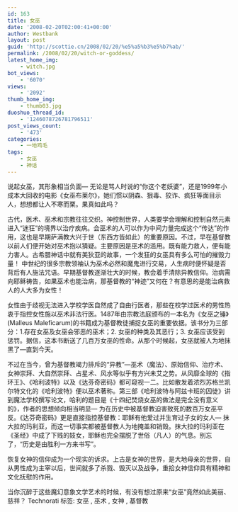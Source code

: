 ```yaml
---
id: 163
title: 女巫
date: '2008-02-20T02:00:41+00:00'
author: Westbank
layout: post
guid: 'http://scottie.cn/2008/02/20/%e5%a5%b3%e5%b7%ab/'
permalink: /2008/02/20/witch-or-goddess/
latest_home_img:
    - witch.jpg
bot_views:
    - '6070'
views:
    - '2092'
thumb_home_img:
    - thumb03.jpg
duoshuo_thread_id:
    - '1246078726781796511'
post_views_count:
    - '473'
categories:
    - 一地鸡毛
tags:
    - 女巫
    - 神话
---
```


说起女巫，其形象相当负面— 无论是骂人时说的“你这个老妖婆”，还是1999年小成本大回收的电影《女巫布莱尔》，她们惯以阴森、狠毒、狡诈、疯狂等面目示人，想想都让人不寒而栗。果真如此吗？

古代，医术、巫术和宗教往往交织。神控制世界，人类要学会理解和控制自然元素进入“迷狂”的境界以治疗疾病。会巫术的人可以作为中间力量完成这个“传达”的作用，这也是早期萨满教大兴于世（东西方皆如此）的重要原因。不过，早在基督教以前人们便开始对巫术抱以猜疑。主要原因是巫术的滥用。既有能力救人，便有能力害人。古希腊神话中就有美狄亚的故事，一个发狂的女巫具有多么可怕的摧毁力量！
中世纪的很多宗教领袖认为巫术必然和魔鬼进行交易，人生病时便怀疑是否背后有人施法咒语。早期基督教逐渐壮大的时候，教会着手清除异教信仰。治病需向耶稣祷告，如果巫术也能治病，那基督教的“神迹”又何在？有意思的是能治病救人的人大多为女性！

女性由于歧视无法进入学校学医自然成了自由行医者，那些在校学过医术的男性热衷于指控女性施以巫术非法行医。1487年由宗教法庭颁布的一本名为《女巫之锤》(Malleus Maleficarum)的书籍成为基督教徒捕捉女巫的重要依据。该书分为三部分：1.存在女巫及女巫会邪恶的巫术；2. 女巫的种类及其恶行；3. 女巫应该受到惩罚。据信，这本书断送了几百万女巫的性命。从那个时候起，女巫就被人为地抹黑了—直到今天。

不过在当今，曾为基督教竭力排斥的“异教”—巫术（魔法）、原始信仰、治疗术、女神崇拜、大自然崇拜、占星术、风水等似乎有方兴未艾之势。从风靡全球的《指环王》、《哈利波特》以及《达芬奇密码》都可窥视一二。比如散发着浓烈苏格兰凯尔特文化的《哈利波特》便以巫术著称。第三部《哈利波特与阿兹卡班的囚徒》讲到魔法学校撰写论文，哈利的题目是《十四纪焚烧女巫的做法是完全没有意义的》，作者的思想倾向相当明显— 为在历史中被基督教迫害致死的数百万女巫平反。《达芬奇密码》更是直接指控基督教：耶稣有他爱过并生育过子女的女人— 抹大拉的玛利亚，而这一切事实都被基督教人为地掩盖和销毁。抹大拉的玛利亚在《圣经》中成了下贱的妓女，耶稣也完全摆脱了世俗（凡人）的气息。别忘了，“历史是由胜利一方来书写”。

恢复女神的信仰成为一个现实的诉求。上古是女神的世界，是大地母亲的世界，自从男性成为主宰以后，世间就多了杀戮、毁灭以及战争，重拾女神信仰具有精神和文化抚慰的作用。

当你沉醉于这些魔幻意象文学艺术的时候，有没有想过原来“女巫”竟然如此美丽、慈祥？
Technorati 标签: 女巫 , 巫术 , 女神 , 基督教